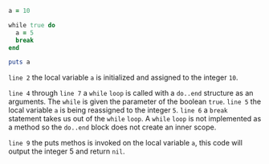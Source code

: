 ```ruby
a = 10

while true do
  a = 5
  break
end

puts a
```

`line 2` the local variable `a` is initialized and assigned to the integer `10`.

`line 4` through `line 7` a `while` `loop` is called with  a `do..end` structure as an arguments. The `while` is given the parameter of the boolean `true`. `line 5` the local variable `a` is being reassigned to the integer `5`. `line 6` a `break` statement takes us out of the `while` `loop`. A `while` `loop` is not implemented as a method so the `do..end` block does not create an inner scope.

`line 9` the puts methos is invoked on the local variable `a`, this code will output the integer 5 and return `nil`.


